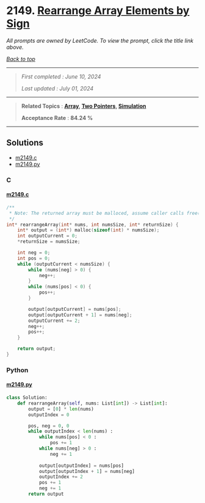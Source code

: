 # 2149. [Rearrange Array Elements by Sign](<https://leetcode.com/problems/rearrange-array-elements-by-sign>)

*All prompts are owned by LeetCode. To view the prompt, click the title link above.*

*[Back to top](<../README.md>)*

------

> *First completed : June 10, 2024*
>
> *Last updated : July 01, 2024*

------

> **Related Topics** : **[Array](<by_topic/Array.md>), [Two Pointers](<by_topic/Two Pointers.md>), [Simulation](<by_topic/Simulation.md>)**
>
> **Acceptance Rate** : **84.24 %**

------

## Solutions

- [m2149.c](<../my-submissions/m2149.c>)
- [m2149.py](<../my-submissions/m2149.py>)
### C
#### [m2149.c](<../my-submissions/m2149.c>)
```C
/**
 * Note: The returned array must be malloced, assume caller calls free().
 */
int* rearrangeArray(int* nums, int numsSize, int* returnSize) {
    int* output = (int*) malloc(sizeof(int) * numsSize);
    int outputCurrent = 0;
    *returnSize = numsSize;

    int neg = 0;
    int pos = 0;
    while (outputCurrent < numsSize) {
        while (nums[neg] > 0) {
            neg++;
        }
        while (nums[pos] < 0) {
            pos++;
        }

        output[outputCurrent] = nums[pos];
        output[outputCurrent + 1] = nums[neg];
        outputCurrent += 2;
        neg++;
        pos++;
    }

    return output;
}
```

### Python
#### [m2149.py](<../my-submissions/m2149.py>)
```Python
class Solution:
    def rearrangeArray(self, nums: List[int]) -> List[int]:
        output = [0] * len(nums)
        outputIndex = 0

        pos, neg = 0, 0
        while outputIndex < len(nums) :
            while nums[pos] < 0 :
                pos += 1
            while nums[neg] > 0 :
                neg += 1
            
            output[outputIndex] = nums[pos]
            output[outputIndex + 1] = nums[neg]
            outputIndex += 2
            pos += 1
            neg += 1
        return output
            
```

